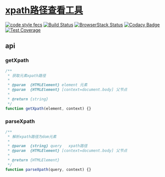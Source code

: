 # [xpath路径查看工具](//xuexb.github.io/xpath/index.html)

[![code style fecs](https://img.shields.io/badge/code%20style-fecs-brightgreen.svg)](https://github.com/ecomfe/fecs)
[![Build Status](https://img.shields.io/travis/xuexb/xpath/master.svg)](https://travis-ci.org/xuexb/xpath)
[![BrowserStack Status](https://www.browserstack.com/automate/badge.svg?badge_key=T3F0bkh2alk0Vkc4ZGhDbnZhaXpMblRiSEY3a1ZTZENFMkJNTXYzYzBCTT0tLVJ6ZXRadWR6WEszTU0rcFM0T0NRT0E9PQ==--8cd55f96c81072b40bb017c23758c546f94db57e)](https://www.browserstack.com/automate/public-build/T3F0bkh2alk0Vkc4ZGhDbnZhaXpMblRiSEY3a1ZTZENFMkJNTXYzYzBCTT0tLVJ6ZXRadWR6WEszTU0rcFM0T0NRT0E9PQ==--8cd55f96c81072b40bb017c23758c546f94db57e)
[![Codacy Badge](https://api.codacy.com/project/badge/Grade/1d59cec10d1b4cada49b434a509f2a0d)](https://www.codacy.com/app/xuexb/xpath?utm_source=github.com&utm_medium=referral&utm_content=xuexb/xpath&utm_campaign=badger)
[![Test Coverage](https://img.shields.io/coveralls/xuexb/xpath/master.svg)](https://coveralls.io/r/xuexb/xpath?branch=master)

## api

### getXpath
```js
/**
 * 获取元素xpath路径
 *
 * @param  {HTMLElement} element 元素
 * @param  {HTMLElement} [context=document.body] 父节点
 *
 * @return {string}
 */
function getXpath(element, context) {}
```


### parseXpath

```js
/**
 * 解析xpath路径为dom元素
 *
 * @param  {string} query   xpath路径
 * @param  {HTMLElement} [context=document.body] 父节点
 *
 * @return {HTMLElement}
 */
function parseXpath(query, context) {}
```
